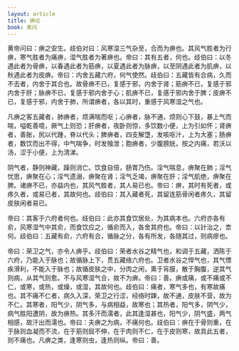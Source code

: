 ```yaml
---
layout: article
title: 痹论
book: 素问
---
```


黄帝问曰：痹之安生。歧伯对曰：风寒湿三气杂至，合而为痹也。其风气胜者为行痹，寒气胜者为痛痹，湿气胜者为著痹也。帝曰：其有五者，何也。歧伯曰：以冬遇此者为骨痹，以春遇此者为筋痹，以夏遇此者为脉痹，以至阴遇此者为肌痹，以秋遇此者为皮痹。帝曰：内舍五藏六府，何气使然。歧伯曰：五藏皆有合病，久而不去者，内舍于其合也。故骨痹不已，复感于邪，内舍于肾；筋痹不已，复感于邪内舍于肝；脉痹不已，复感于邪内舍于心；肌痹不已，复感于邪内舍于脾；皮痹不已，复感于邪，内舍于肺，所谓痹者，各以其时，重感于风寒湿之气也。

凡痹之客五藏者，肺痹者，烦满喘而呕；心痹者，脉不通，烦则心下鼓，暴上气而喘，嗌乾善噫，厥气上则恐；肝痹者，夜卧则惊，多饮数小便，上为引如怀；肾痹者，善胀，尻以代踵，脊以代头；脾痹者，四支解墯，发咳呕汁，上为大塞；肠痹者，数饮而出不得，中气喘争，时发飱泄；胞痹者，少腹膀胱，按之内痛，若沃以汤，涩于小便，上为清涕。

阴气者，静则神藏，躁则消亡。饮食自倍，肠胃乃伤。淫气喘息，痹聚在肺；淫气忧思，痹聚在心；淫气遗溺，痹聚在肾；淫气乏竭，痹聚在肝；淫气肌绝，痹聚在脾。诸痹不已，亦益内也，其风气胜者，其人易已也。帝曰：痹，其时有死者，或疼久者，或易已者，其故何也。歧伯曰：其入藏者死，其留连筋骨闲者疼久，其留皮肤闲者易已。

帝曰：其客于六府者何也。歧伯曰：此亦其食饮居处，为其病本也。六府亦各有俞，风寒湿气中其俞，而食饮应之，循俞而入，各舍其府也。帝曰：以针治之，柰何。歧伯曰：五藏有俞，六府有合，循脉之分，各有所发，各随其过，则病瘳也。

帝曰：荣卫之气，亦令人痹乎。歧伯曰：荣者水谷之精气也，和调于五藏，洒陈于六府，乃能入于脉也；故循脉上下，贯五藏络六府也。卫者水谷之悍气也，其气慓疾滑利，不能入于脉也；故循皮肤之中，分肉之闲，熏于肓膜，散于胸腹，逆其气则病，从其气则愈。不与风寒湿气合，故不为痹。帝曰：善。痹或痛，或不痛或不仁，或寒，或热，或燥，或湿，其故何也。歧伯曰：痛者，寒气多也，有寒故痛也。其不痛不仁者，病久入深，荣卫之行涩，经络时踈，故不通，皮肤不营，故为不仁。其寒者，阳气少，阴气多，与病相益，故寒也；其热者，阳气多，阴气少，病气胜阳遭阴，故为痹热。其多汗而濡者，此其逢湿甚也，阳气少，阴气盛，两气相感，故汗出而濡也。帝曰：夫痹之为病，不痛何也。歧伯曰：痹在于骨则重，在于脉则血凝而不流，在于筋则屈不伸，在于肉则不仁，在于皮则寒，故具此五者，则不痛也。凡痹之类，逢寒则虫，逢热则纵。帝曰：善。

